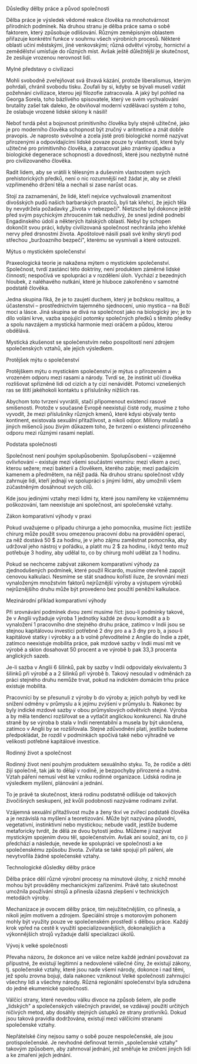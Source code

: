 <prosody rate="95%" pitch="+5%">Důsledky dělby práce a původ společnosti</prosody> <break time="1s" />

<emphasis level="moderate">Dělba práce je výsledek vědomé reakce člověka na mnohotvárnost přírodních podmínek.</emphasis> <break time="0.6s" /> Na druhou stranu je dělba práce sama o sobě faktorem, který způsobuje odlišování. <break time="0.5s" /> Různým zeměpisným oblastem přiřazuje konkrétní funkce v souhrnu všech výrobních procesů. <break time="0.5s" /> Některé oblasti učiní městskými, jiné venkovskými; různá odvětví výroby, hornictví a zemědělství umísťuje do různých míst. <break time="0.5s" /> <emphasis level="strong">Avšak ještě důležitější je skutečnost, že zesiluje vrozenou nerovnost lidí.</emphasis>

<break time="0.8s" />

<prosody rate="90%" pitch="+5%">Mylné představy o civilizaci</prosody> <break time="0.7s" />

Mohli svobodně zveřejňovat svá štvavá kázání, protože liberalismus, kterým pohrdali, chránil svobodu tisku. <break time="0.5s" /> Zoufali by si, kdyby se bývali museli vzdát požehnání civilizace, kterou její filozofie zatracovala. <break time="0.5s" /> A jaký byl pohled na <alias name="Georg Sorel">Georga Sorela</alias>, toho bázlivého spisovatele, který ve svém vychvalování brutality zašel tak daleko, že obviňoval moderní vzdělávací systém z toho, že oslabuje vrozené lidské sklony k násilí!

<break time="0.8s" />

<prosody rate="95%">Neboť tvrdá pěst a bojovnost primitivního člověka byly stejně užitečné, jako je pro moderního člověka schopnost být zručný v aritmetice a znát dobře pravopis.</prosody> <break time="0.6s" /> Je naprosto svévolné a zcela jistě proti biologické normě nazývat přirozenými a odpovídajícími lidské povaze pouze ty vlastnosti, které byly užitečné pro primitivního člověka, a zatracovat jako známky úpadku a biologické degenerace schopnosti a dovednosti, které jsou nezbytně nutné pro civilizovaného člověka. <break time="0.6s" /> 

<emphasis level="moderate">Radit lidem, aby se vrátili k tělesným a duševním vlastnostem svých prehistorických předků, není o nic rozumnější než žádat je, aby se zřekli vzpřímeného držení těla a nechali si zase narůst ocas.</emphasis>

<break time="0.8s" />

Stojí za zaznamenání, že lidé, kteří nejvíce vychvalovali znamenitost divošských pudů našich barbarských praotců, byli tak křehcí, že jejich těla by nevydržela požadavky „života v nebezpečí". <break time="0.5s" /> <alias name="Nietzsche">Nietzsche</alias> byl dokonce ještě před svým psychickým zhroucením tak neduživý, že snesl jedině podnebí Engadinského údolí a některých italských oblastí. <break time="0.5s" /> Nebyl by schopen dokončit svou práci, kdyby civilizovaná společnost nechránila jeho křehké nervy před drsnostmi života. <break time="0.6s" /> <emphasis level="strong">Apoštolové násilí psali své knihy skryti pod střechou „buržoazního bezpečí", kterému se vysmívali a které ostouzeli.</emphasis>

<break time="0.8s" />

<prosody rate="90%" pitch="+5%">Mýtus o mystickém společenství</prosody> <break time="0.7s" />

<prosody rate="95%">Praxeologická teorie je nakažena mýtem o mystickém společenství.</prosody> <break time="0.6s" /> Společnost, tvrdí zastánci této doktríny, není produktem záměrné lidské činnosti; nespočívá ve spolupráci a v rozdělení úloh. <break time="0.5s" /> Vychází z bezedných hloubek, z naléhavého nutkání, které je hluboce zakořeněno v samotné podstatě člověka. <break time="0.5s" /> 

Jedna skupina říká, že je to zaujetí duchem, který je božskou realitou, a účastenství – prostřednictvím tajemného sjednocení, <emphasis level="moderate">unio mystica</emphasis> – na Boží moci a lásce. <break time="0.5s" /> Jiná skupina se dívá na společnost jako na biologický jev; je to dílo volání krve, vazba spojující potomky společných předků s těmito předky a spolu navzájem a mystická harmonie mezi oráčem a půdou, kterou obdělává.

<break time="0.8s" />

<emphasis level="moderate">Mystická zkušenost se společenstvím nebo pospolitostí není zdrojem společenských vztahů, ale jejich výsledkem.</emphasis>

<break time="0.8s" />

<prosody rate="90%" pitch="+5%">Protějšek mýtu o společenství</prosody> <break time="0.7s" />

Protějškem mýtu o mystickém společenství je mýtus o přirozeném a vrozeném odporu mezi rasami a národy. <break time="0.5s" /> Tvrdí se, že instinkt učí člověka rozlišovat spřízněné lidi od cizích a ty cizí nenávidět. <break time="0.5s" /> Potomci vznešených ras se štítí jakéhokoli kontaktu s příslušníky nižších ras. <break time="0.6s" /> 

<prosody rate="95%">Abychom toto tvrzení vyvrátili, stačí připomenout existenci rasové smíšenosti.</prosody> <break time="0.6s" /> Protože v současné Evropě neexistují čisté rody, musíme z toho vyvodit, že mezi příslušníky různých kmenů, které kdysi obývaly tento kontinent, existovala sexuální přitažlivost, a nikoli odpor. <break time="0.6s" /> <emphasis level="strong">Miliony mulatů a jiných míšenců jsou živým důkazem toho, že tvrzení o existenci přirozeného odporu mezi různými rasami neplatí.</emphasis>

<break time="0.8s" />

<prosody rate="90%" pitch="+5%">Podstata společnosti</prosody> <break time="0.7s" />

<prosody rate="95%">Společnost není pouhým spolupůsobením.</prosody> <break time="0.6s" /> Spolupůsobení – vzájemné ovlivňování – existuje mezi všemi součástmi vesmíru: mezi vlkem a ovcí, kterou sežere; mezi bakterií a člověkem, kterého zabije; mezi padajícím kamenem a předmětem, na nějž padá. <break time="0.6s" /> Na druhou stranu společnost vždy zahrnuje lidi, kteří jednají ve spolupráci s jinými lidmi, aby umožnili všem zúčastněným dosáhnout svých cílů.

<break time="0.8s" />

<emphasis level="moderate">Kde jsou jedinými vztahy mezi lidmi ty, které jsou namířeny ke vzájemnému poškozování, tam neexistuje ani společnost, ani společenské vztahy.</emphasis>

<break time="0.8s" />

<prosody rate="90%" pitch="+5%">Zákon komparativní výhody v praxi</prosody> <break time="0.7s" />

<prosody rate="95%">Pokud uvažujeme o případu chirurga a jeho pomocníka, musíme říct: jestliže chirurg může použít svou omezenou pracovní dobu na provádění operací, za něž dostává 50 $ za hodinu, je v jeho zájmu zaměstnat pomocníka, aby udržoval jeho nástroj v pořádku, a platit mu 2 $ za hodinu, i když tento muž potřebuje 3 hodiny, aby udělal to, co by chirurg mohl udělat za 1 hodinu.</prosody>

<break time="0.8s" />

Pokud se nechceme zabývat zákonem komparativní výhody za zjednodušených podmínek, které použil <alias name="Ricardo">Ricardo</alias>, musíme otevřeně zapojit cenovou kalkulaci. <break time="0.5s" /> <emphasis level="strong">Nesmíme se stát snadnou kořistí iluze, že srovnání mezi vynaloženým množstvím faktorů nejrůznější výroby a výstupem výrobků nejrůznějšího druhu může být provedeno bez použití peněžní kalkulace.</emphasis>

<break time="0.8s" />

<prosody rate="90%" pitch="+5%">Mezinárodní příklad komparativní výhody</prosody> <break time="0.7s" />

Při srovnávání podmínek dvou zemí musíme říct: jsou-li podmínky takové, že v Anglii vyžaduje výroba 1 jednotky každé ze dvou komodit a a b vynaložení 1 pracovního dne stejného druhu práce, zatímco v Indii jsou se stejnou kapitálovou investicí potřebné 2 dny pro a a 3 dny pro b, a jsou-li kapitálové statky i výrobky a a b volně převoditelné z Anglie do Indie a zpět, zatímco neexistuje mobilita práce, pak mzdové sazby v Indii musí mít ve výrobě a sklon dosahovat 50 procent a ve výrobě b pak 33,3 procenta anglických sazeb. <break time="0.6s" /> 

<emphasis level="moderate">Je-li sazba v Anglii 6 šilinků, pak by sazby v Indii odpovídaly ekvivalentu 3 šilinků při výrobě a a 2 šilinků při výrobě b.</emphasis> <break time="0.5s" /> Takový nesoulad v odměnách za práci stejného druhu nemůže trvat, pokud na indickém domácím trhu práce existuje mobilita. <break time="0.5s" /> 

Pracovníci by se přesunuli z výroby b do výroby a; jejich pohyb by vedl ke snížení odměny v průmyslu a k jejímu zvýšení v průmyslu b. <break time="0.5s" /> Nakonec by byly indické mzdové sazby v obou průmyslových odvětvích stejné. <break time="0.6s" /> <prosody rate="95%">Výroba a by měla tendenci rozšiřovat se a vytlačit anglickou konkurenci. Na druhé straně by se výroba b stala v Indii nerentabilní a musela by být ukončena, zatímco v Anglii by se rozšiřovala.</prosody> <break time="0.6s" /> Stejné zdůvodnění platí, jestliže budeme předpokládat, že rozdíl v podmínkách spočívá také nebo výhradně ve velikosti potřebné kapitálové investice.

<break time="0.8s" />

<prosody rate="90%" pitch="+5%">Rodinný život a společnost</prosody> <break time="0.7s" />

<emphasis level="moderate">Rodinný život není pouhým produktem sexuálního styku.</emphasis> <break time="0.6s" /> To, že rodiče a děti žijí společně, tak jak to dělají v rodině, je bezpochyby přirozené a nutné. <break time="0.5s" /> Vztah páření nemusí vést ke vzniku rodinné organizace. <break time="0.5s" /> Lidská rodina je výsledkem myšlení, plánování a jednání. <break time="0.5s" /> 

<prosody rate="95%">To je právě ta skutečnost, která rodinu podstatně odlišuje od takových živočišných seskupení, jež kvůli podobnosti nazýváme rodinami zvířat.</prosody>

<break time="0.8s" />

Vzájemná sexuální přitažlivost muže a ženy tkví ve zvířecí podstatě člověka a je nezávislá na myšlení a teoretizování. <break time="0.5s" /> Může být nazývána původní, vegetativní, instinktivní nebo mystickou; nebude vadit, jestliže budeme metaforicky tvrdit, že dělá ze dvou bytostí jednu. <break time="0.6s" /> Můžeme ji nazývat mystickým spojením dvou těl, společenstvím. <break time="0.5s" /> <emphasis level="strong">Avšak ani soulož, ani to, co ji předchází a následuje, nevede ke spolupráci ve společnosti a ke společenskému způsobu života. Zvířata se také spojují při páření, ale nevytvořila žádné společenské vztahy.</emphasis>

<break time="0.8s" />

<prosody rate="90%" pitch="+5%">Technologické důsledky dělby práce</prosody> <break time="0.7s" />

<prosody rate="95%">Dělba práce dělí různé výrobní procesy na minutové úlohy, z nichž mnohé mohou být prováděny mechanickými zařízeními.</prosody> <break time="0.6s" /> Právě tato skutečnost umožnila používání strojů a přinesla úžasná zlepšení v technických metodách výroby. <break time="0.5s" /> 

<emphasis level="moderate">Mechanizace je ovocem dělby práce, tím nejužitečnějším, co přinesla, a nikoli jejím motivem a zdrojem.</emphasis> <break time="0.6s" /> Speciální stroje s motorovým pohonem mohly být využity pouze ve společenském prostředí s dělbou práce. <break time="0.5s" /> Každý krok vpřed na cestě k využití specializovanějších, dokonalejších a výkonnějších strojů vyžaduje další specializaci úkolů.

<break time="0.8s" />

<prosody rate="90%" pitch="+5%">Vývoj k velké společnosti</prosody> <break time="0.7s" />

<emphasis level="strong">Převaha názoru, že dokonce ani ve válce nelze každé jednání považovat za přípustné, že existují legitimní a nedovolené válečné činy, že existují zákony, tj. společenské vztahy, které jsou nade všemi národy, dokonce i nad těmi, jež spolu zrovna bojují, dala nakonec vzniknout Velké společnosti zahrnující všechny lidi a všechny národy.</emphasis> <break time="0.6s" /> Různá regionální společenství byla sdružena do jedné ekumenické společnosti.

<break time="0.8s" />

Válčící strany, které nevedou válku divoce na způsob šelem, ale podle „lidských" a společenských válečných pravidel, se vzdávají použití určitých ničivých metod, aby dosáhly stejných ústupků ze strany protivníků. <break time="0.6s" /> Dokud jsou taková pravidla dodržována, existují mezi válčícími stranami společenské vztahy. <break time="0.5s" /> 

<prosody rate="95%">Nepřátelské činy nejsou samy o sobě pouze nespolečenské, ale jsou protispolečenské. Je nevhodné definovat termín „společenské vztahy" takovým způsobem, aby zahrnoval jednání, jež směřuje ke zničení jiných lidí a ke zmaření jejich jednání.</prosody>
